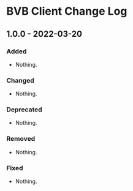 # BVB Client Change Log

## 1.0.0 - 2022-03-20

### Added

- Nothing.

### Changed

- Nothing.

### Deprecated

- Nothing.

### Removed

- Nothing.

### Fixed

- Nothing.
